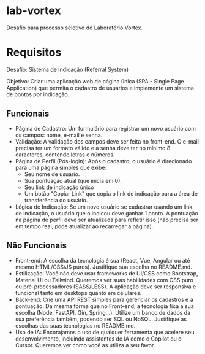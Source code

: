 # lab-vortex

Desafio para processo seletivo do Laboratório Vortex.

# Requisitos

Desafio: Sistema de Indicação (Referral System)

Objetivo: Criar uma aplicação web de página única (SPA - Single Page Application) que permita o cadastro de usuários e implemente um sistema de pontos por indicação.

## Funcionais

- Página de Cadastro: Um formulário para registrar um novo usuário com os campos: nome, e-mail e senha.
- Validação: A validação dos campos deve ser feita no front-end. O e-mail precisa ter um formato válido e a senha deve ter no mínimo 8 caracteres, contendo letras e números.
- Página de Perfil (Pós-login): Após o cadastro, o usuário é direcionado para uma página simples que exibe:
  - Seu nome de usuário.
  - Sua pontuação atual (que inicia em 0).
  - Seu link de indicação único
  - Um botão "Copiar Link" que copia o link de indicação para a área de transferência do usuário.
- Lógica de Indicação: Se um novo usuário se cadastrar usando um link de indicação, o usuário que o indicou deve ganhar 1 ponto. A pontuação na página de perfil deve ser atualizada para refletir isso (não precisa ser em tempo real, pode atualizar ao recarregar a página).

## Não Funcionais

- Front-end: A escolha da tecnologia é sua (React, Vue, Angular ou até mesmo HTML/CSS/JS puros). Justifique sua escolha no README.md.
- Estilização: Você não deve usar frameworks de UI/CSS como Bootstrap, Material UI ou Tailwind. Queremos ver suas habilidades com CSS puro ou pré-processadores (SASS/LESS). A aplicação deve ser responsiva e funcional tanto em desktops quanto em celulares.
- Back-end: Crie uma API REST simples para gerenciar os cadastros e a pontuação. Da mesma forma que no Front-end, a tecnologia fica a sua escolha (Node, FastAPI, Gin, Spring…). Utilize um banco de dados da sua preferência também, podendo ser SQL ou NoSQL. Justifique as escolhas das suas tecnologias no README.md.
- Uso de IA: Encorajamos o uso de qualquer ferramenta que acelere seu desenvolvimento, incluindo assistentes de IA como o Copilot ou o Cursor. Queremos ver como você as utiliza a seu favor.
